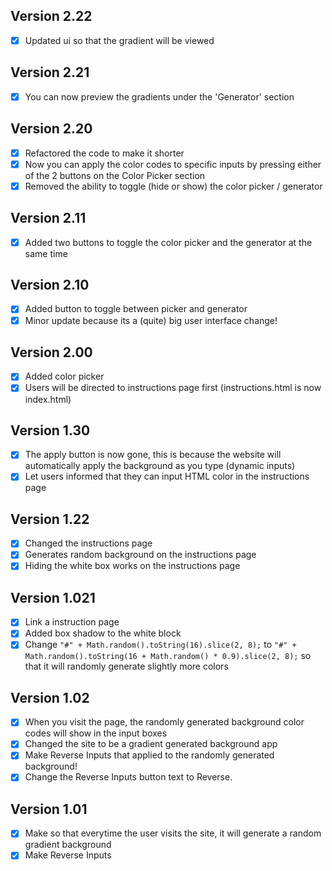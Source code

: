 ## Version 2.22
- [x] Updated ui so that the gradient will be viewed

## Version 2.21
- [x] You can now preview the gradients under the 'Generator' section

## Version 2.20
- [x] Refactored the code to make it shorter
- [x] Now you can apply the color codes to specific inputs by pressing either of the 2 buttons on the Color Picker section
- [x] Removed the ability to toggle (hide or show) the color picker / generator

## Version 2.11
- [x] Added two buttons to toggle the color picker and the generator at the same time

## Version 2.10
- [x] Added button to toggle between picker and generator
- [x] Minor update because its a (quite) big user interface change!

## Version 2.00
- [x] Added color picker
- [x] Users will be directed to instructions page first (instructions.html is now index.html)

## Version 1.30
- [x] The apply button is now gone, this is because the website will automatically apply the background as you type (dynamic inputs)
- [x] Let users informed that they can input HTML color in the instructions page

## Version 1.22
- [x] Changed the instructions page
- [x] Generates random background on the instructions page
- [x] Hiding the white box works on the instructions page

## Version 1.021
- [x] Link a instruction page
- [x] Added box shadow to the white block
- [x] Change `"#" + Math.random().toString(16).slice(2, 8);` to `"#" + Math.random().toString(16 + Math.random() * 0.9).slice(2, 8);` so that it will randomly generate slightly more colors

## Version 1.02
- [x] When you visit the page, the randomly generated background color codes will show in the input boxes
- [x] Changed the site to be a gradient generated background app
- [x] Make Reverse Inputs that applied to the randomly generated background!
- [x] Change the Reverse Inputs button text to Reverse.

## Version 1.01
- [x] Make so that everytime the user visits the site, it will generate a random gradient background
- [x] Make Reverse Inputs